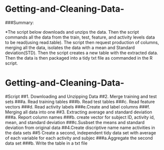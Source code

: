 # Getting-and-Cleaning-Data-

###Summary:

*The script below downloads and unzips the data. Then the script commands all the data from the train, test, feature, and activity levels data to be read(using read.table). 
The script then request production of columns, merging all the data, isolates the data with a mean and Standard deviation(STD). Then the script creates a new table with the extracted
data. Then the data is then packaged into a tidy txt file as commanded in the R script. 
# Getting-and-Cleaning-Data-
#Script
##1. Downloading and Unzipping Data 
##2. Merge training and test sets 
###a. Read training tables 
###b. Read test tables 
###c. Read feature vectors 
###d. Read activity labels 
###e.Create and label columns 
###f. Merging all data into one 
##3. Extracting average and standard deviation 
###a. Report column names 
###b. create vector for subject ID, activity id, mean, and standard deviation
###c.Susbset the means and standard deviation from original data
##4.Create discriptive name name activities in the data sets
##5 Create a second, independent tidy data set with average of each variable for each activity and subjec
###a.Aggregate the second data set 
###b. Write the table in a txt file 


